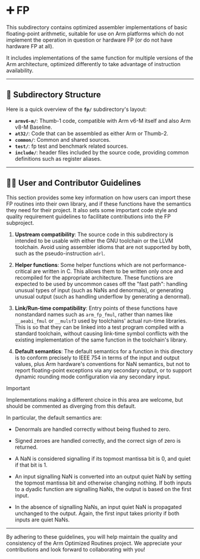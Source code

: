 # ➕ FP

This subdirectory contains optimized assembler implementations of basic
floating-point arithmetic, suitable for use on Arm platforms which do not
implement the operation in question or hardware FP (or do not have hardware FP
at all).

It includes implementations of the same function for multiple versions of the
Arm architecture, optimized differently to take advantage of instruction
availability.

---

## 📂 Subdirectory Structure

Here is a quick overview of the **`fp/`** subdirectory's layout:

- **`armv6-m/`**: Thumb-1 code, compatible with Arm v6-M itself and also Arm v8-M Baseline.
- **`at32/`**: Code that can be assembled as either Arm or Thumb-2.
- **`common/`**: Common and shared sources.
- **`test/`**: fp test and benchmark related sources.
- **`include/`**: header files included by the source code, providing common definitions such as register aliases.

---

## 🧑‍💻 User and Contributor Guidelines

This section provides some key information on how users can import these FP
routines into their own library, and if these functions have the semantics they
need for their project.  It also sets some important code style and quality
requirement guidelines to facilitate contributions into the FP subproject.

1. **Upstream compatibility**:
The source code in this subdirectory is intended to be
usable with either the GNU toolchain or the LLVM toolchain. Avoid
using assembler idioms that are not supported by both, such as the
pseudo-instruction `adrl`.

2. **Helper functions**:
Some helper functions which are not performance-critical are written
in C. This allows them to be written only once and recompiled for the
appropriate architecture. These functions are expected to be used by
uncommon cases off the "fast path": handling unusual types of input
(such as NaNs and denormals), or generating unusual output (such as
handling underflow by generating a denormal).

3. **Link/Run-time compatibility**:
Entry points of these functions have nonstandard names such as
`arm_fp_fmul`, rather than names like `__aeabi_fmul` or `__mulsf3`
used by toolchains' actual run-time libraries. This is so that they
can be linked into a test program compiled with a standard toolchain,
without causing link-time symbol conflicts with the existing
implementation of the same function in the toolchain's library.

4. **Default semantics**:
The default semantics for a function in this directory is to conform
precisely to IEEE 754 in terms of the input and output values, plus
Arm hardware's conventions for NaN semantics, but not to report
floating-point exceptions via any secondary output, or to support
dynamic rounding mode configuration via any secondary input.

> [!IMPORTANT]
> Implementations making a different choice in this area are welcome,
but should be commented as diverging from this default.

In particular, the default semantics are:

 - Denormals are handled correctly without being flushed to zero.

 - Signed zeroes are handled correctly, and the correct sign of zero
   is returned.

 - A NaN is considered signalling if its topmost mantissa bit is 0,
   and quiet if that bit is 1.

 - An input signalling NaN is converted into an output quiet NaN by
   setting the topmost mantissa bit and otherwise changing nothing. If
   both inputs to a dyadic function are signalling NaNs, the output is
   based on the first input.

 - In the absence of signalling NaNs, an input quiet NaN is propagated
   unchanged to the output. Again, the first input takes priority if
   both inputs are quiet NaNs.

---

By adhering to these guidelines, you will help maintain the quality and
consistency of the Arm Optimized Routines project. We appreciate your
contributions and look forward to collaborating with you!

